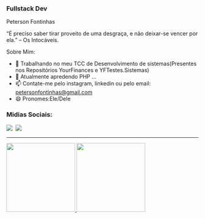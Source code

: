 ### Fullstack Dev


Peterson Fontinhas

“É preciso saber tirar proveito de uma desgraça, e não deixar-se vencer por ela.” – Os Intocáveis.

Sobre Mim:

- 🔭 Trabalhando no meu TCC de Desenvolvimento de sistemas(Presentes nos Repositórios YourFinances e YFTestes.Sistemas)
- 🌱 Atualmente apredendo PHP ...
- 📫 Contate-me pelo instagram, linkedin ou pelo email: petersonfontinhas@gmail.com
- 😄 Pronomes:Ele/Dele

<div>
<h3>Midias Sociais:</h3>
<a href="https://www.linkedin.com/in/peterson-fontinhas-9265b0261" target="_blank"><img src="https://img.shields.io/badge/linkedin-%230077B5.svg?style=for-the-badge&logo=linkedin&logoColor=white"></a>&nbsp
<a href="https://instagram.com/peterson.fontinhas?igshid=MzNlNGNkZWQ4Mg==" target="_blank"><img src="https://img.shields.io/badge/Instagram-%23E4405F.svg?style=for-the-badge&logo=Instagram&logoColor=white"></a>&nbsp
</div>
<hr>


<div>
<a href="https://github.com/PAFONTINHAS">
<img height="180em" src="https://github-readme-stats.vercel.app/api/top-langs/?username=PAFONTINHAS&layout=compact&langs_count=7&theme=dracula"/>
<img height="180em" src="https://github-readme-stats.vercel.app/api?username=PAFONTINHAS&show_icons=true&theme=dracula&include_all_commits=true&count_private=true"/>
 </div>

